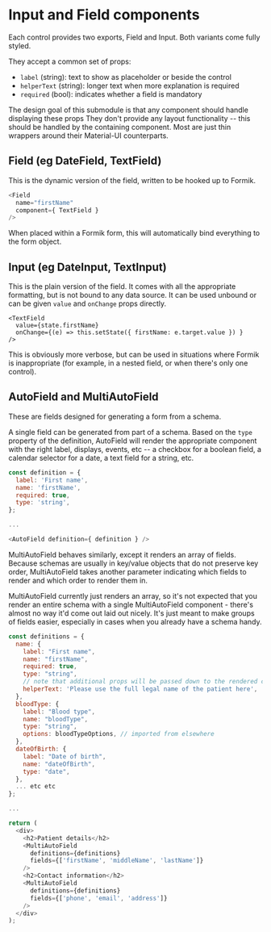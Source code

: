 # Input and Field components

Each control provides two exports, Field and Input. Both variants come fully
styled. 

They accept a common set of props:

- `label` (string): text to show as placeholder or beside the control
- `helperText` (string): longer text when more explanation is required
- `required` (bool): indicates whether a field is mandatory

The design goal of this submodule is that any component should handle displaying
these props 
They don't provide any layout functionality -- this should be handled by the 
containing component. Most are just thin wrappers around their Material-UI
counterparts.

## Field (eg DateField, TextField)

This is the dynamic version of the field, written to be hooked up to Formik.

```javascript
<Field
  name="firstName"
  component={ TextField }
/>
```

When placed within a Formik form, this will automatically bind everything to
the form object.

## Input (eg DateInput, TextInput)

This is the plain version of the field. It comes with all the appropriate 
formatting, but is not bound to any data source. It can be used unbound or can
be given `value` and `onChange` props directly.

```
<TextField 
  value={state.firstName}
  onChange={(e) => this.setState({ firstName: e.target.value }) }
/>
```

This is obviously more verbose, but can be used in situations where Formik is
inappropriate (for example, in a nested field, or when there's only one control).

## AutoField and MultiAutoField

These are fields designed for generating a form from a schema. 

A single field can be generated from part of a schema. Based on the `type` 
property of the definition, AutoField will render the appropriate component
with the right label, displays, events, etc -- a checkbox for a boolean field,
a calendar selector for a date, a text field for a string, etc.

```javascript
const definition = {
  label: 'First name',
  name: 'firstName',
  required: true,
  type: 'string',
};

...

<AutoField definition={ definition } />
```

MultiAutoField behaves similarly, except it renders an array of fields.
Because schemas are usually in key/value objects that do not preserve key order,
MultiAutoField takes another parameter indicating which fields to render and
which order to render them in.

MultiAutoField currently just renders an array, so it's not expected that you
render an entire schema with a single MultiAutoField component - there's almost 
no way it'd come out laid out nicely. It's just meant to make groups of fields 
easier, especially in cases when you already have a schema handy.

```javascript
const definitions = {
  name: {
    label: "First name",
    name: "firstName",
    required: true,
    type: "string",
    // note that additional props will be passed down to the rendered component
    helperText: 'Please use the full legal name of the patient here',
  },
  bloodType: {
    label: "Blood type",
    name: "bloodType",
    type: "string",
    options: bloodTypeOptions, // imported from elsewhere
  },
  dateOfBirth: {
    label: "Date of birth",
    name: "dateOfBirth",
    type: "date",
  },
  ... etc etc
};

...

return (
  <div>
    <h2>Patient details</h2>
    <MultiAutoField 
      definitions={definitions}
      fields={['firstName', 'middleName', 'lastName']} 
    />
    <h2>Contact information</h2>
    <MultiAutoField 
      definitions={definitions}
      fields={['phone', 'email', 'address']} 
    />
  </div>
);
```


